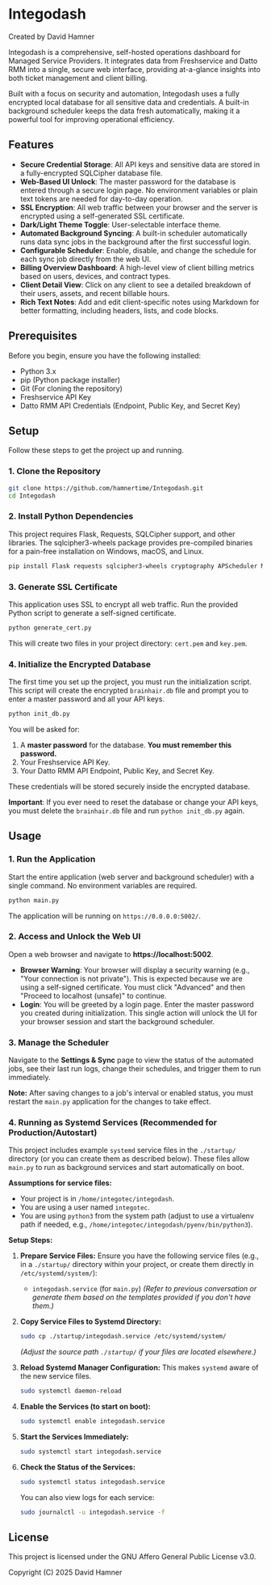 # Integodash

Created by David Hamner

Integodash is a comprehensive, self-hosted operations dashboard for Managed Service Providers. It integrates data from Freshservice and Datto RMM into a single, secure web interface, providing at-a-glance insights into both ticket management and client billing.

Built with a focus on security and automation, Integodash uses a fully encrypted local database for all sensitive data and credentials. A built-in background scheduler keeps the data fresh automatically, making it a powerful tool for improving operational efficiency.

## Features

- **Secure Credential Storage**: All API keys and sensitive data are stored in a fully-encrypted SQLCipher database file.
- **Web-Based UI Unlock**: The master password for the database is entered through a secure login page. No environment variables or plain text tokens are needed for day-to-day operation.
- **SSL Encryption**: All web traffic between your browser and the server is encrypted using a self-generated SSL certificate.
- **Dark/Light Theme Toggle**: User-selectable interface theme.
- **Automated Background Syncing**: A built-in scheduler automatically runs data sync jobs in the background after the first successful login.
- **Configurable Scheduler**: Enable, disable, and change the schedule for each sync job directly from the web UI.
- **Billing Overview Dashboard**: A high-level view of client billing metrics based on users, devices, and contract types.
- **Client Detail View**: Click on any client to see a detailed breakdown of their users, assets, and recent billable hours.
- **Rich Text Notes**: Add and edit client-specific notes using Markdown for better formatting, including headers, lists, and code blocks.

## Prerequisites

Before you begin, ensure you have the following installed:

- Python 3.x
- pip (Python package installer)
- Git (For cloning the repository)
- Freshservice API Key
- Datto RMM API Credentials (Endpoint, Public Key, and Secret Key)

## Setup

Follow these steps to get the project up and running.

### 1. Clone the Repository

```bash
git clone https://github.com/hamnertime/Integodash.git
cd Integodash
```

### 2. Install Python Dependencies

This project requires Flask, Requests, SQLCipher support, and other libraries. The sqlcipher3-wheels package provides pre-compiled binaries for a pain-free installation on Windows, macOS, and Linux.

```bash
pip install Flask requests sqlcipher3-wheels cryptography APScheduler Markdown bleach
```

### 3. Generate SSL Certificate

This application uses SSL to encrypt all web traffic. Run the provided Python script to generate a self-signed certificate.

```bash
python generate_cert.py
```

This will create two files in your project directory: `cert.pem` and `key.pem`.

### 4. Initialize the Encrypted Database

The first time you set up the project, you must run the initialization script. This script will create the encrypted `brainhair.db` file and prompt you to enter a master password and all your API keys.

```bash
python init_db.py
```

You will be asked for:

1. A **master password** for the database. **You must remember this password.**
2. Your Freshservice API Key.
3. Your Datto RMM API Endpoint, Public Key, and Secret Key.

These credentials will be stored securely inside the encrypted database.

**Important**: If you ever need to reset the database or change your API keys, you must delete the `brainhair.db` file and run `python init_db.py` again.

## Usage

### 1. Run the Application

Start the entire application (web server and background scheduler) with a single command. No environment variables are required.

```bash
python main.py
```

The application will be running on `https://0.0.0.0:5002/`.

### 2. Access and Unlock the Web UI

Open a web browser and navigate to **https://localhost:5002**.

- **Browser Warning**: Your browser will display a security warning (e.g., "Your connection is not private"). This is expected because we are using a self-signed certificate. You must click "Advanced" and then "Proceed to localhost (unsafe)" to continue.
- **Login**: You will be greeted by a login page. Enter the master password you created during initialization. This single action will unlock the UI for your browser session and start the background scheduler.

### 3. Manage the Scheduler

Navigate to the **Settings & Sync** page to view the status of the automated jobs, see their last run logs, change their schedules, and trigger them to run immediately.

**Note:** After saving changes to a job's interval or enabled status, you must restart the `main.py` application for the changes to take effect.

### 4. Running as Systemd Services (Recommended for Production/Autostart)

This project includes example `systemd` service files in the `./startup/` directory (or you can create them as described below). These files allow `main.py` to run as background services and start automatically on boot.

**Assumptions for service files:**
* Your project is in `/home/integotec/integodash`.
* You are using a user named `integotec`.
* You are using `python3` from the system path (adjust to use a virtualenv path if needed, e.g., `/home/integotec/integodash/pyenv/bin/python3`).

**Setup Steps:**

1.  **Prepare Service Files:**
    Ensure you have the following service files (e.g., in a `./startup/` directory within your project, or create them directly in `/etc/systemd/system/`):
    * `integodash.service` (for `main.py`)
    *(Refer to previous conversation or generate them based on the templates provided if you don't have them.)*

2.  **Copy Service Files to Systemd Directory:**
    ```bash
    sudo cp ./startup/integodash.service /etc/systemd/system/
    ```
    *(Adjust the source path `./startup/` if your files are located elsewhere.)*

3.  **Reload Systemd Manager Configuration:**
    This makes `systemd` aware of the new service files.
    ```bash
    sudo systemctl daemon-reload
    ```

4.  **Enable the Services (to start on boot):**
    ```bash
    sudo systemctl enable integodash.service
    ```

5.  **Start the Services Immediately:**
    ```bash
    sudo systemctl start integodash.service
    ```

6.  **Check the Status of the Services:**
    ```bash
    sudo systemctl status integodash.service
    ```
    You can also view logs for each service:
    ```bash
    sudo journalctl -u integodash.service -f

## License

This project is licensed under the GNU Affero General Public License v3.0.

Copyright (C) 2025 David Hamner
